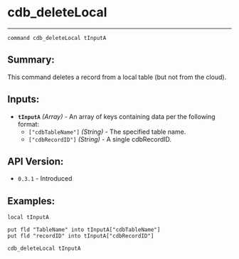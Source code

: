 # cdb_deleteLocal
---
```
command cdb_deleteLocal tInputA
```
## Summary:
This command deletes a record from a local table (but not from the cloud).

## Inputs:
* **`tInputA`** *(Array)* - An array of keys containing data per the following format:
    * `["cdbTableName"]` *(String)* - The specified table name.
    * `["cdbRecordID"]` *(String)* - A single cdbRecordID.

## API Version:
* `0.3.1` - Introduced

## Examples:
```
local tInputA
     
put fld "TableName" into tInputA["cdbTableName"]
put fld "recordID" into tInputA["cdbRecordID"]
     
cdb_deleteLocal tInputA
```